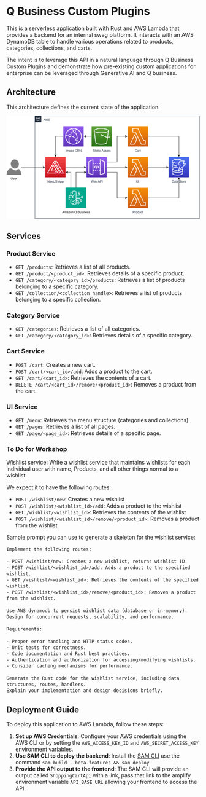 # Q Business Custom Plugins

This is a serverless application built with Rust and AWS Lambda that provides a
backend for an internal swag platform. It interacts with an AWS DynamoDB table
to handle various operations related to products, categories, collections,
and carts.

The intent is to leverage this API in a natural language through Q Business Custom
Plugins and demonstrate how pre-existing custom applications for enterprise
can be leveraged through Generative AI and Q business.

## Architecture

This architecture defines the current state of the application.

![sls-shopping-cart.svg](./docs/images/sls-shopping-cart.svg)

## Services

### Product Service

- `GET /products`: Retrieves a list of all products.
- `GET /product/<product_id>`: Retrieves details of a specific product.
- `GET /category/<category_id>/products`: Retrieves a list of products belonging to a specific category.
- `GET /collection/<collection_handle>`: Retrieves a list of products belonging to a specific collection.

### Category Service

- `GET /categories`: Retrieves a list of all categories.
- `GET /category/<category_id>`: Retrieves details of a specific category.

### Cart Service

- `POST /cart`: Creates a new cart.
- `POST /cart/<cart_id>/add`: Adds a product to the cart.
- `GET /cart/<cart_id>`: Retrieves the contents of a cart.
- `DELETE /cart/<cart_id>/remove/<product_id>`: Removes a product from the cart.

### UI Service

- `GET /menu`: Retrieves the menu structure (categories and collections).
- `GET /pages`: Retrieves a list of all pages.
- `GET /page/<page_id>`: Retrieves details of a specific page.

### To Do for Workshop
Wishlist service: Write a wishlist service that maintains wishlists for each individual user with name, Products, and
all other things normal to a wishlist.

We expect it to have the following routes:
- `POST /wishlist/new`: Creates a new wishlist
- `POST /wishlist/<wishlist_id>/add`: Adds a product to the wishlist
- `GET /wishlist/<wishlist_id>`: Retrieves the contents of the wishlist
- `POST /wishlist/<wishlist_id>/remove/<product_id>`: Removes a product from the wishlist

Sample prompt you can use to generate a skeleton for the wishlist service:
```
Implement the following routes:

- POST /wishlist/new: Creates a new wishlist, returns wishlist ID.
- POST /wishlist/<wishlist_id>/add: Adds a product to the specified wishlist.
- GET /wishlist/<wishlist_id>: Retrieves the contents of the specified wishlist.
- POST /wishlist/<wishlist_id>/remove/<product_id>: Removes a product from the wishlist.

Use AWS dynamodb to persist wishlist data (database or in-memory). Design for concurrent requests, scalability, and performance.

Requirements:

- Proper error handling and HTTP status codes.
- Unit tests for correctness.
- Code documentation and Rust best practices.
- Authentication and authorization for accessing/modifying wishlists.
- Consider caching mechanisms for performance.

Generate the Rust code for the wishlist service, including data structures, routes, handlers.
Explain your implementation and design decisions briefly.
```

## Deployment Guide

To deploy this application to AWS Lambda, follow these steps:

1. **Set up AWS Credentials**: Configure your AWS credentials using the AWS CLI or by setting the `AWS_ACCESS_KEY_ID` and `AWS_SECRET_ACCESS_KEY` environment variables.
3. **Use SAM CLI to deploy the backend**: Install the [SAM CLI](https://docs.aws.amazon.com/serverless-application-model/latest/developerguide/install-sam-cli.html) use the command `sam build --beta-features && sam deploy`
4. **Provide the API output to the frontend**: The SAM CLI will provide an output called `ShoppingCartApi` with a link, pass that link to the amplify environment variable `API_BASE_URL` allowing your frontend to access the API.

